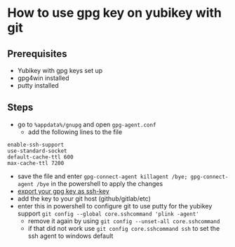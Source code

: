 # How to use gpg key on yubikey with git

## Prerequisites
  - Yubikey with gpg keys set up
  - gpg4win installed
  - putty installed

## Steps
- go to `%appdata%/gnupg` and open `gpg-agent.conf`
  - add the following lines to the file 
 ```enable-putty-support
enable-ssh-support
use-standard-socket
default-cache-ttl 600
max-cache-ttl 7200
```
- save the file and enter `gpg-connect-agent killagent /bye; gpg-connect-agent /bye` in the powershell to apply the changes
- [export your gpg key as ssh-key](https://github.com/ReisMiner/How-To-Do-Stuff/blob/master/Linux/How%20To%20export%20GPG%20key%20as%20SSH%20key.md)
- add the key to your git host (github/gitlab/etc)
- enter this in powershell to configure git to use putty for the yubikey support `git config --global core.sshcommand 'plink -agent'`
  - remove it again by using `git config --unset-all core.sshcommand`
  - if that did not work use `git config core.sshcommand ssh` to set the ssh agent to windows default
